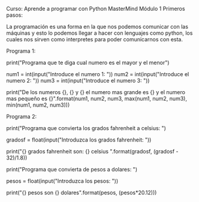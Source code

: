 Curso: Aprende a programar con Python 
MasterMind Módulo 1 Primeros pasos:

La programación es una forma en la que nos podemos comunicar con las máquinas y esto lo podemos llegar a hacer con lenguajes como python, los cuales nos sirven como interpretes para poder comunicarnos con esta.

Programa 1:

print("Programa que te diga cual numero es el mayor y el menor")

num1 = int(input("Introduce el numero 1: ")) num2 = int(input("Introduce el numero 2: ")) num3 = int(input("Introduce el numero 3: "))

print("De los numeros {}, {} y {} el numero mas grande es {} y el numero mas pequeño es {}".format(num1, num2, num3, max(num1, num2, num3), min(num1, num2, num3)))

Programa 2:

print("Programa que convierta los grados fahrenheit a celsius: ")

gradosf = float(input("Introduzca los grados fahrenheit: "))

print("{} grados fahrenheit son: {} celsius ".format(gradosf, (gradosf - 32)/1.8))

print("Programa que convierta de pesos a dolares: ")

pesos = float(input("Introduzca los pesos: "))

print("{} pesos son {} dolares".format(pesos, (pesos*20.12)))
